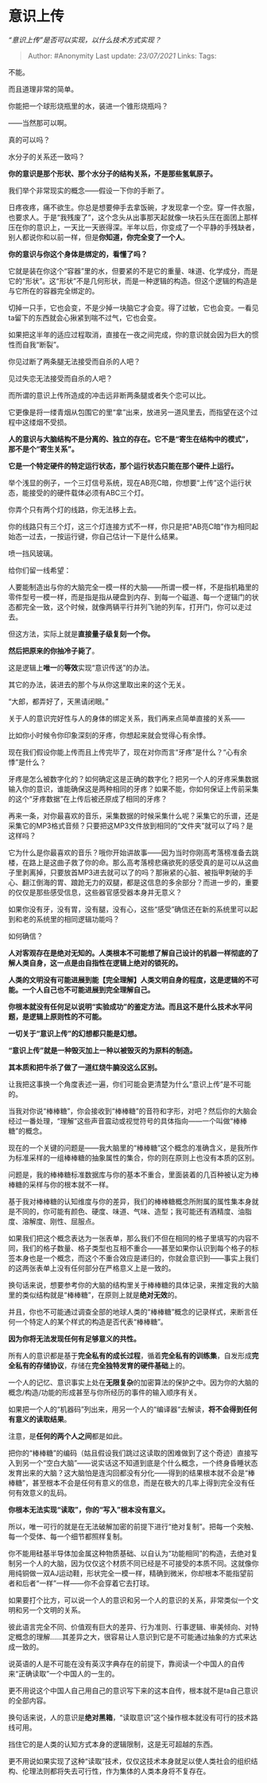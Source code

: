 # 意识上传
*“意识上传”是否可以实现，以什么技术方式实现？*

> Author: #Anonymity
> Last update: *23/07/2021*
> Links:
> Tags:

不能。

而且道理非常的简单。

你能把一个球形烧瓶里的水，装进一个锥形烧瓶吗？

——当然那可以啊。

真的可以吗？

水分子的关系还一致吗？

**你的意识是那个形状、那个水分子的结构关系，不是那些氢氧原子。**

我们举个非常现实的概念——假设一下你的手断了。

日疼夜疼，痛不欲生。你总是想要伸手去拿饭碗，才发现拿一个空。穿一件衣服，也要求人。于是“我残废了”，这个念头从出事那天起就像一块石头压在面团上那样压在你的意识上，一天比一天嵌得深。半年以后，你变成了一个平静的手残缺者，别人都说你和以前一样，但是**你知道，你完全变了一个人**。

**你的意识与你这个身体是绑定的，看懂了吗？**

它就是装在你这个“容器”里的水，但要紧的不是它的重量、味道、化学成分，而是它的“形状”。这“形状”不是几何形状，而是一种逻辑的构造。但这个逻辑的构造是与它所在的容器完全绑定的。

切掉一只手，它也会变，不是少掉一块脑它才会变。得了过敏，它也会变。一看见ta留下的东西就会心揪紧到喘不过气，它也会变。

如果把这半年的适应过程取消，直接在一夜之间完成，你的意识就会因为巨大的惯性而自我“断裂”。

你见过断了两条腿无法接受而自杀的人吧？

见过失恋无法接受而自杀的人吧？

而所谓的意识上传所造成的冲击远非断两条腿或者失个恋可以比。

它更像是将一缕青烟从包围它的里“拿”出来，放进另一道风里去，而指望在这个过程中这缕烟不受损。

**人的意识与大脑结构不是分离的、独立的存在。它不是“寄生在结构中的模式”，那不是个“寄生关系”。**

**它是一个特定硬件的特定运行状态，那个运行状态只能在那个硬件上运行。**

举个浅显的例子，一个三灯信号系统，现在AB亮C暗，你想要“上传”这个运行状态，能接受的的硬件载体必须有ABC三个灯。

你弄个只有两个灯的线路，你无法移上去。

你的线路只有三个灯，这三个灯连接方式不一样，你只是把“AB亮C暗”作为相同起始态一过去，一按运行键，你自己估计一下是什么结果。

喷一挡风玻璃。

给你们留一线希望：

人要能制造出与你的大脑完全一模一样的大脑——所谓一模一样，不是指机箱里的零件型号一模一样，而是指是指从硬盘到内存、到每一个磁道、每一个逻辑门的状态都完全一致，这个时候，就像两辆平行并列飞驰的列车，打开门，你可以走过去。

但这方法，实际上就是**直接量子级复刻一个你。**

**然后把原来的你抽冷子毙了**。

这是逻辑上**唯一**的**等效**实现“意识传送”的办法。

其它的办法，装进去的那个与从你这里取出来的这个无关。

“大郎，都弄好了，天黑请闭眼。”

关于人的意识完好性与人的身体的绑定关系，我们再来点简单直接的关系——

比如你小时候令你印象深刻的牙疼，你想起来就会觉得心有余悸。

现在我们假设你能上传而且上传完毕了，现在对你而言“牙疼”是什么？“心有余悸”是什么？

牙疼是怎么被数字化的？如何确定这是正确的数字化？把另一个人的牙疼采集数据输入你的意识，谁能确保这是两种相同的牙疼？如果不能，你如何保证上传前采集的这个“牙疼数据”在上传后被还原成了相同的牙疼？

再来一条，对你最喜欢的音乐，采集数据的时候采集什么呢？采集它的乐谱，还是采集它的MP3格式音频？只要把这MP3文件放到相同的“文件夹”就可以了吗？是这样吗？

它为什么是你最喜欢的音乐？哦你开始讲故事——因为当时你刚高考落榜准备去跳楼，在路上是这曲子救了你的命。那么高考落榜悲痛欲死的感受真的是可以从这曲子里剥离掉，只要放首MP3进去就可以了的吗？那揪紧的心脏、被指甲刺破的手心、翻江倒海的胃、踉跄无力的双腿，都是这信息的多余部分？而进一步的，重要的仅仅是那些感受信息，这些器官感受器本身并无意义？

如果你没有牙，没有胃，没有腿，没有心，这些“感受”确信还在新的系统里可以起到和老的系统里的相同逻辑功能吗？

如何确信？

**人对客观存在是绝对无知的。人类根本不可能想了解自己设计的机器一样彻底的了解人类自身，这一点是由自指性在逻辑上绝对的锁死的。**

**人类的文明没有可能进展到能【完全理解】人类文明自身的程度，这是逻辑的不可能。一个人自己也不可能进展到完全理解自己。**

**你根本就没有任何足以说明“实验成功”的鉴定方法。而且这不是什么技术水平问题，是逻辑上原则性的不可能。**

**一切关于“意识上传”的幻想都只能是幻想。**

**“意识上传”就是一种毁灭加上一种以被毁灭的为原料的制造。**

**其本质和把牛杀了做了一道红烧牛腩没这么区别。**

让我把这事换一个角度表述一遍，你们可能会更清楚为什么“意识上传”是不可能的。

当我对你说“棒棒糖”，你会接收到“棒棒糖”的音符和字形，对吧？然后你的大脑会经过一番处理，“理解”这些声音震动或视觉符号的具体指向——一个叫做“棒棒糖”的概念。

现在的一个关键的问题是——我大脑里的“棒棒糖”这个概念的准确含义，是我所作为标准采样的一组棒棒糖的抽象属性的集合，你的则在原则上也没有本质的区别。

问题是，我的棒棒糖标准数据库与你的基本不重合，里面装着的几百种被认定为棒棒糖的采样与你的根本就不一样。

基于我对棒棒糖的认知维度与你的差异，我们的棒棒糖概念所附属的属性集本身就是不同的，你可能有颜色、硬度、味道、气味、造型；我可能还有酒精度、油脂度、溶解度、刚性、屈服点。

如果我们把这个概念表达为一张表单，那么我们不但在相同的格子里填写的内容不同，我们的格子数量、格子类型也互相不重合——甚至如果你认识到每个格子的标签本身也是一个概念，而这个不重合效应是递归的，你就会意识到——事实上我们的这两张表单上没有任何部分在严格意义上是一致的。

换句话来说，想要参考你的大脑的结构里关于棒棒糖的具体记录，来推定我的大脑里的类似结构就是“棒棒糖”，在原则上就是**绝对无效**的。

并且，你也不可能通过调查全部的地球人类的“棒棒糖”概念的记录样式，来断言任何一个特定人的某个样式的构造是否代表“棒棒糖”。

**因为你将无法发现任何有足够意义的共性。**

所有人的意识都是基于**完全私有的成长过程**，循着**完全私有的训练集**，自发形成**完全私有的存储协议**，存储在**完全独特发育的硬件基础**上的。

一个人的记忆、意识事实上处在**无限复杂**的加密算法的保护之中。因为你的大脑的概念/构造/功能的形成甚至与你所经历的事件的输入顺序有关。

如果把一个人的“机器码”列出来，用另一个人的“编译器“去解读，**将不会得到任何有意义的读取结果**。

注意，是**任何的两个人之间**都是如此。

把你的“棒棒糖”的编码（姑且假设我们跳过这读取的困难做到了这个奇迹）直接写入到另一个“空白大脑”——说实话这不知道到底是个什么概念，一个终身昏睡状态发育出来的大脑？这大脑怕是连沟回都没有分化——得到的结果根本就不会是“棒棒糖”，甚至根本不会是任何有意义的信息，而是在极大的几率上得到完全没有任何有效意义的乱码。

**你根本无法实现“读取”，你的“写入”根本没有意义。**

所以，唯一可行的就是在无法破解加密的前提下进行“绝对复制”。把每一个突触、每一个受体、每一个细节都照样复制。

你不能用硅基半导体加金属这种物质基础、以自认为“功能相同”的构造，去绝对复制另一个人的大脑，因为仅仅这个材质不同已经是不可接受的本质不同。这就像你用纯铜做一双AJ运动鞋，形状完全一模一样，精确到微米，你却根本不能指望前者和后者“一样”一样——你不会穿着它去打球。

如果要打个比方，可以说一个人的意识和另一个人的意识的关系，非常类似一个文明和另一个文明的关系。

彼此语言完全不同、价值观有巨大的差异、行为准则、行事逻辑、审美倾向、对特定概念的理解……其差异之大，很容易让人意识到它是不可能通过抽象的方式来达成一致的。

说英语的人是不可能在没有英汉字典存在的前提下，靠阅读一个中国人的自传来“正确读取”一个中国人的一生的。

更不用说这个中国人自己用自己的意识写下来的这本自传，根本就不是ta自己意识的全部内容。

换句话来说，人的意识是**绝对黑箱**，“读取意识”这个操作根本就没有可行的技术路线可用。

挡住它的是人类的认知方式本身的逻辑限制，这是无可超越的东西。

更不用说如果实现了这种“读取”技术，仅仅这技术本身就足以使人类社会的组织结构、伦理法则都将失去可行性，作为集体的人类本身将不复存在。
